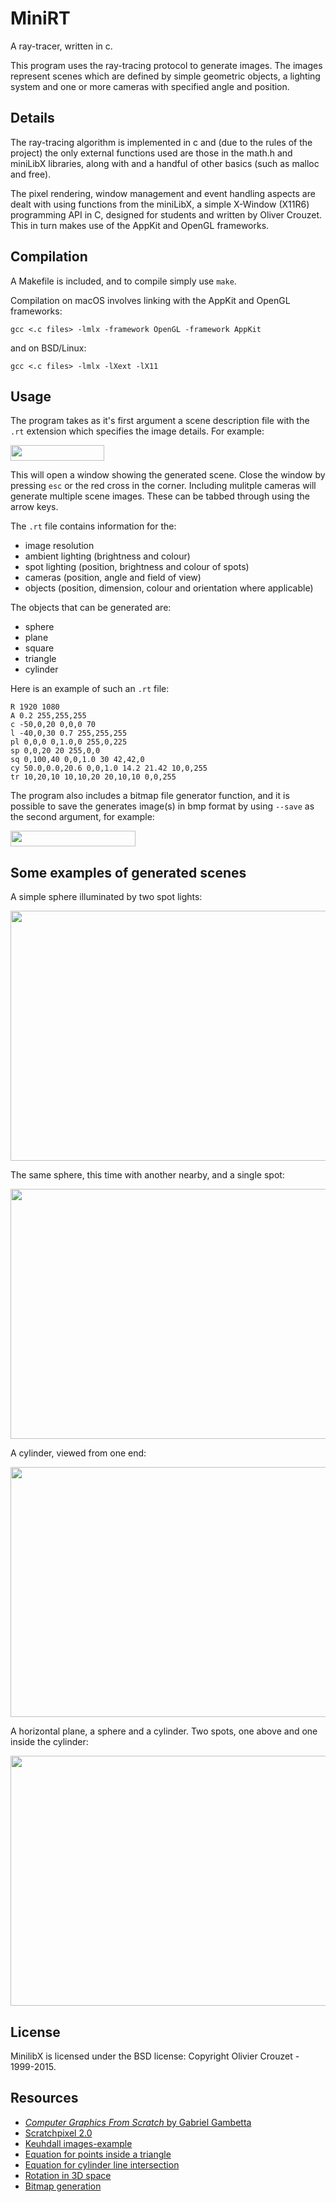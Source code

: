 # MiniRT

A ray-tracer, written in c.

This program uses the ray-tracing protocol to generate images. The images represent scenes which are defined by simple geometric objects, a lighting system and one or more cameras with specified angle and position.

## Details

The ray-tracing algorithm is implemented in c and (due to the rules of the project) the only external functions used are those in the math.h and miniLibX libraries, along with and a handful of other basics (such as malloc and free).

The pixel rendering, window management and event handling aspects are dealt with using functions from the miniLibX, a simple X-Window (X11R6) programming API in C, designed for students and written by Oliver Crouzet. This in turn makes use of the AppKit and OpenGL frameworks.

## Compilation

A Makefile is included, and to compile simply use ```make```.

Compilation on macOS involves linking with the AppKit and OpenGL frameworks:

```gcc <.c files> -lmlx -framework OpenGL -framework AppKit```

and on BSD/Linux:

```gcc <.c files> -lmlx -lXext -lX11```

## Usage

The program takes as it's first argument a scene description file with the ```.rt``` extension which specifies the image details. For example:

<img src="readme_utils/Screenshot 2020-04-02 at 09.40.25.png" width="150" height="25" />

This will open a window showing the generated scene. Close the window by pressing ```esc``` or the red cross in the corner.
Including mulitple cameras will generate multiple scene images. These can be tabbed through using the arrow keys.

The ```.rt``` file contains information for the:

* image resolution
* ambient lighting (brightness and colour)
* spot lighting (position, brightness and colour of spots)
* cameras (position, angle and field of view)
* objects (position, dimension, colour and orientation where applicable)

The objects that can be generated are:

* sphere
* plane
* square
* triangle
* cylinder

Here is an example of such an ```.rt``` file:

```
R 1920 1080
A 0.2 255,255,255
c -50,0,20 0,0,0 70
l -40,0,30 0.7 255,255,255
pl 0,0,0 0,1.0,0 255,0,225
sp 0,0,20 20 255,0,0
sq 0,100,40 0,0,1.0 30 42,42,0
cy 50.0,0.0,20.6 0,0,1.0 14.2 21.42 10,0,255
tr 10,20,10 10,10,20 20,10,10 0,0,255
```

The program also includes a bitmap file generator function, and it is possible to save the generates image(s) in bmp format by using ```--save``` as the second argument, for example:

<img src="Screenshot 2020-04-02 at 09.50.55.png" width="200" height="25" />

## Some examples of generated scenes


A simple sphere illuminated by two spot lights:

<img src="sphere.png" align="middle" width="600" height="400" />



The same sphere, this time with another nearby, and a single spot:

<img src="planet.png" width="600" height="400" />



A cylinder, viewed from one end:

<img src="cylinder.png" width="600" height="400" />



A horizontal plane, a sphere and a cylinder. Two spots, one above and one inside the cylinder:

<img src="sphere-cylinder-plane.png" width="600" height="400" />


## License

MinilibX is licensed under the BSD license: Copyright Olivier Crouzet - 1999-2015.

## Resources

* [*Computer Graphics From Scratch* by Gabriel Gambetta](https://www.gabrielgambetta.com/computer-graphics-from-scratch/introduction.html)
* [Scratchpixel 2.0](https://www.scratchapixel.com/lessons/3d-basic-rendering/introduction-to-ray-tracing)
* [Keuhdall images-example](https://github.com/keuhdall/images_example)
* [Equation for points inside a triangle](https://blackpawn.com/texts/pointinpoly/)
* [Equation for cylinder line intersection](https://en.wikipedia.org/wiki/User:Nominal_animal)
* [Rotation in 3D space](http://paulbourke.net/geometry/rotate/)
* [Bitmap generation](https://itnext.io/bits-to-bitmaps-a-simple-walkthrough-of-bmp-image-format-765dc6857393)
